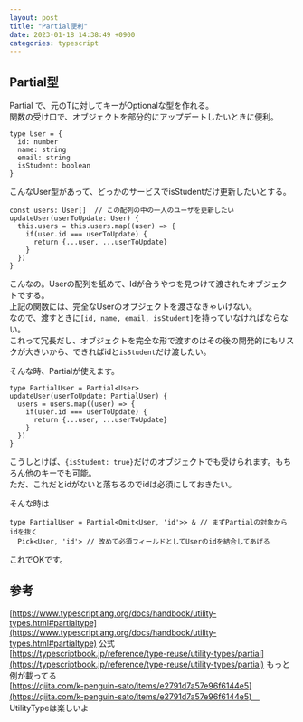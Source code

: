```yaml
---
layout: post
title: "Partial便利"
date: 2023-01-18 14:38:49 +0900
categories: typescript
---
```


## Partial型

  Partial<T> で、元のTに対してキーがOptionalな型を作れる。  
  関数の受け口で、オブジェクトを部分的にアップデートしたいときに便利。
  
  ```
  type User = {
    id: number
    name: string
    email: string
    isStudent: boolean
  }
  ```
  こんなUser型があって、どっかのサービスでisStudentだけ更新したいとする。
  ```
  const users: User[]  // この配列の中の一人のユーザを更新したい
  updateUser(userToUpdate: User) {
    this.users = this.users.map((user) => {
      if(user.id === userToUpdate) {
        return {...user, ...userToUpdate}
      }
    })
  }
  ```
  こんなの。Userの配列を舐めて、Idが合うやつを見つけて渡されたオブジェクトでする。  
  上記の関数には、完全なUserのオブジェクトを渡さなきゃいけない。  
  なので、渡すときに`[id, name, email, isStudent]`を持っていなければならない。  
  これって冗長だし、オブジェクトを完全な形で渡すのはその後の開発的にもリスクが大きいから、できればidと`isStudent`だけ渡したい。
  
  そんな時、Partialが使えます。
  ```
  type PartialUser = Partial<User>
  updateUser(userToUpdate: PartialUser) {
    users = users.map((user) => {
      if(user.id === userToUpdate) {
        return {...user, ...userToUpdate}
      }
    })
  }
  ```
  こうしとけば、`{isStudent: true}`だけのオブジェクトでも受けられます。もちろん他のキーでも可能。  
  ただ、これだとidがないと落ちるのでidは必須にしておきたい。
  
  そんな時は
  ```
  type PartialUser = Partial<Omit<User, 'id'>> & // まずPartialの対象からidを抜く
    Pick<User, 'id'> // 改めて必須フィールドとしてUserのidを結合してあげる
  ```
  これでOKです。

## 参考
  
  [https://www.typescriptlang.org/docs/handbook/utility-types.html#partialtype](https://www.typescriptlang.org/docs/handbook/utility-types.html#partialtype) 公式  
  [https://typescriptbook.jp/reference/type-reuse/utility-types/partial](https://typescriptbook.jp/reference/type-reuse/utility-types/partial) もっと例が載ってる  
  [https://qiita.com/k-penguin-sato/items/e2791d7a57e96f6144e5](https://qiita.com/k-penguin-sato/items/e2791d7a57e96f6144e5)　 UtilityTypeは楽しいよ
